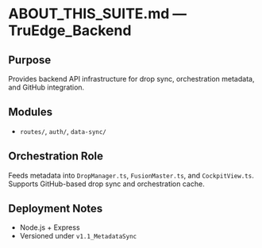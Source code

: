 # ABOUT_THIS_SUITE.md — TruEdge_Backend

## Purpose  
Provides backend API infrastructure for drop sync, orchestration metadata, and GitHub integration.

## Modules  
- `routes/`, `auth/`, `data-sync/`

## Orchestration Role  
Feeds metadata into `DropManager.ts`, `FusionMaster.ts`, and `CockpitView.ts`.  
Supports GitHub-based drop sync and orchestration cache.

## Deployment Notes  
- Node.js + Express  
- Versioned under `v1.1_MetadataSync`
